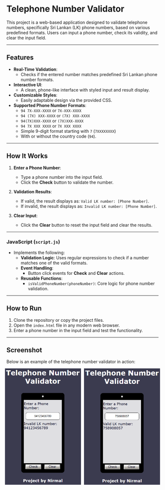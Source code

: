 # Telephone Number Validator

This project is a web-based application designed to validate telephone numbers, specifically Sri Lankan (LK) phone numbers, based on various predefined formats. Users can input a phone number, check its validity, and clear the input field.

---

## Features

- **Real-Time Validation**:
  - Checks if the entered number matches predefined Sri Lankan phone number formats.
- **Interactive UI**:
  - A clean, phone-like interface with styled input and result display.
- **Customizable Styles**:
  - Easily adaptable design via the provided CSS.
- **Supported Phone Number Formats**:
  - `94 7X-XXX-XXXX` or `7X-XXX-XXXX`
  - `94 (7X) XXX-XXXX` or `(7X) XXX-XXXX`
  - `94(7X)XXX-XXXX` or `(7X)XXX-XXXX`
  - `94 7X XXX XXXX` or `7X XXX XXXX`
  - Simple 9-digit format starting with `7` (`7XXXXXXXX`)
  - With or without the country code (`94`).

---

## How It Works

1. **Enter a Phone Number**:
   - Type a phone number into the input field.
   - Click the **Check** button to validate the number.

2. **Validation Results**:
   - If valid, the result displays as: `Valid LK number: [Phone Number]`.
   - If invalid, the result displays as: `Invalid LK number: [Phone Number]`.

3. **Clear Input**:
   - Click the **Clear** button to reset the input field and clear the results.

---

### JavaScript (`script.js`)

- Implements the following:
  - **Validation Logic**: Uses regular expressions to check if a number matches one of the valid formats.
  - **Event Handling**:
    - Button click events for **Check** and **Clear** actions.
  - **Reusable Functions**:
    - `isValidPhoneNumber(phoneNumber)`: Core logic for phone number validation.

---

## How to Run

1. Clone the repository or copy the project files.
2. Open the `index.html` file in any modern web browser.
3. Enter a phone number in the input field and test the functionality.

---

## Screenshot

Below is an example of the  telephone number validator in action:
<div style="display: flex; justify-content: center; align-items: center; gap: 10px;">
    <img src="./src/images/screenshot.png" alt="Screenshot 1" style="width: 50%; height: auto;">
    <img src="./src/images/screenshot2.png" alt="Screenshot 2" style="width: 50%; height: auto;">
</div>